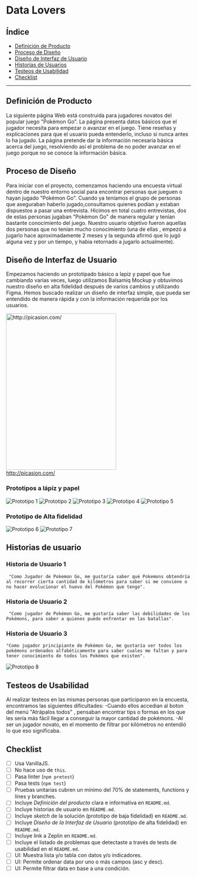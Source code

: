 # Data Lovers

## Índice

* [Definición de Producto](#definicion-de-producto)
* [Proceso de Diseño](#proceso-de-diseño)
* [Diseño de Interfaz de Usuario](#Diseño-de-Interfaz-de-Usuario)
* [Historias de Usuarios](#Historias-de-Usuario)
* [Testeos de Usabilidad](#testeos-de-usabilidad)
* [Checklist](#checklist)

***

## Definición de Producto
La siguiente página Web está construida para jugadores novatos del popular juego "Pokémon Go". La página presenta datos básicos que el jugador necesita para empezar o avanzar en el juego. Tiene reseñas y explicaciones para que el usuario pueda entenderlo, incluso si nunca antes lo ha jugado. La página pretende dar la información necesaria básica acerca del juego, resolviendo así el problema de no poder avanzar en el juego porque no se conoce la información básica.

## Proceso de Diseño
Para iniciar con el proyecto, comenzamos haciendo una encuesta virtual dentro de nuestro entorno social para encontrar personas que jueguen o hayan jugado "Pokémon Go". Cuando ya teníamos el grupo de personas que aseguraban haberlo jugado,consultamos quienes podían y estaban dispuestos a pasar una entrevista. Hicimos en total cuatro entrevistas, dos de estas personas jugaban "Pokémon Go" de manera regular y tenían bastante conocimiento del juego. Nuestro usuario objetivo fueron aquellas dos personas que no tenían mucho conocimiento (una de ellas , empezó a jugarlo hace aproximadamente 2 meses y la segunda afirmó que lo jugó alguna vez y por un tiempo, y habia retornado a jugarlo actualmente).

## Diseño de Interfaz de Usuario
Empezamos haciendo un prototipado básico  a lapiz y papel que fue cambiando varias veces, luego utilizamos Balsamiq Mockup y obtuvimos nuestro diseño en alta fidelidad después de varios cambios y utilizando Figma. Hemos buscado realizar un diseño de interfaz simple, que pueda ser entendido de manera rápida y con la información requerida por los usuarios.
<p>
<a href="http://picasion.com/"><img src="http://i.picasion.com/pic88/a9323c8a46f33cbf4c31f24c90b1df07.gif" width="300" height="426" border="0" alt="http://picasion.com/" /></a><br /><a href="http://picasion.com/">http://picasion.com/</a><br/> </p>

### Prototipos a lápiz y papel
![Prototipo 1](https://fotos.subefotos.com/1e75f8cd70232fc5600f19f461a0ea3fo.jpg) 
![Prototipo 2](https://fotos.subefotos.com/978eec8f90b93f233e81c7bf8c9c337eo.jpg)
![Prototipo 3](https://fotos.subefotos.com/92252616979eb8aa50969d6a93f93a37o.jpg) 
![Prototipo 4](https://fotos.subefotos.com/0d93ea4d8f512eefef267dd80e1125fao.jpg) 
![Prototipo 5](https://fotos.subefotos.com/7afd920da40198f35827ae4ab296e3ado.jpg)


### Prototipo de Alta fidelidad
![Prototipo 6](https://fotos.subefotos.com/f2d7273c064a33c00df158e249de623co.jpg) 
![Prototipo 7](https://fotos.subefotos.com/22689ddb8c0fcdf8496a684cb6dfca84o.jpg)


## Historias de usuario
### Historia de Usuario 1
     "Como Jugador de Pokemon Go, me gustaría saber qué Pokemons obtendría al recorrer cierta cantidad de kilómetros para saber si me conviene o no hacer evolucionar el huevo del Pokémon que tengo".
### Historia de Usuario 2
     "Como jugador de Pokémon Go, me gustaría saber las debilidades de los Pokémons, para saber a quienes puedo enfrentar en las batallas".
### Historia de Usuario 3
    "Como jugador principiante de Pokémon Go, me gustaría ver todos los pokémons ordenados alfabéticamente para saber cuales me faltan y para tener conocimiento de todos los Pokémos que existen".

![Prototipo 8](https://fotos.subefotos.com/32ddbd3278fd53b7fb567d23f2d323f0o.jpg)

## Testeos de Usabilidad
Al realizar testeos en las mismas personas que participaron en la encuesta, encontramos las siguientes dificultades:
-Cuando ellos accedian al boton del menú "Atrápalos todos" , pensaban encontrar tips o formas en los que les sería más fácil llegar a conseguir la mayor cantidad de pokémons.
-Al ser un jugador novato, en el momento de filtrar por kilómetros no entendió lo que eso significaba.



## Checklist

* [ ] Usa VanillaJS.
* [ ] No hace uso de `this`.
* [ ] Pasa linter (`npm pretest`)
* [ ] Pasa tests (`npm test`)
* [ ] Pruebas unitarias cubren un mínimo del 70% de statements, functions y
  lines y branches.
* [ ] Incluye _Definición del producto_ clara e informativa en `README.md`.
* [ ] Incluye historias de usuario en `README.md`.
* [ ] Incluye _sketch_ de la solución (prototipo de baja fidelidad) en
  `README.md`.
* [ ] Incluye _Diseño de la Interfaz de Usuario_ (prototipo de alta fidelidad)
  en `README.md`.
* [ ] Incluye link a Zeplin en `README.md`.
* [ ] Incluye el listado de problemas que detectaste a través de tests de
  usabilidad en el `README.md`.
* [ ] UI: Muestra lista y/o tabla con datos y/o indicadores.
* [ ] UI: Permite ordenar data por uno o más campos (asc y desc).
* [ ] UI: Permite filtrar data en base a una condición.
